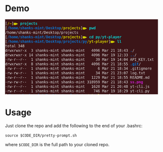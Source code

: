 # Demo
![ss](https://raw.githubusercontent.com/susmit31/susmit31.github.io/master/assets/ss.png)

# Usage
Just clone the repo and add the following to the end of your .bashrc:

`source $CODE_DIR/pretty-prompt.sh`

where `$CODE_DIR` is the full path to your cloned repo.